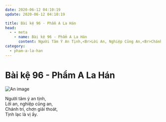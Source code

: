 ```yaml
---
date: 2020-06-12 04:10:19
update: 2020-06-12 04:10:19

title: Bài kệ 96 - Phẩm A La Hán
head:
  - - meta
    - name: Bài kệ 96 - Phẩm A La Hán
      content: Người Tâm Ý An Tịnh,<Br>Lời An, Nghiệp Cũng An,<Br>Chánh Trí, Chơn Giải Thoát,<Br>Tịnh Lạc Là Vị Ấy.<Br>
category:
  - pham-a-la-han
---
```


# Bài kệ 96 - Phẩm A La Hán

![An image](/img/pham-a-la-han/pham-a-la-han-096.jpg)

Người tâm ý an tịnh,<br>Lời an, nghiệp cũng an,<br>Chánh trí, chơn giải thoát,<br>Tịnh lạc là vị ấy.<br>
